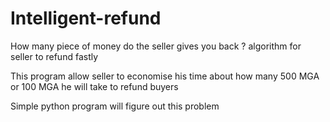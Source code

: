 # Intelligent-refund
How many piece of money do the seller gives you back ? algorithm for seller to refund fastly<br>

This program allow seller to economise his time about how many 500 MGA or 100 MGA he will take to refund buyers</br> 

Simple python program will figure out this problem
